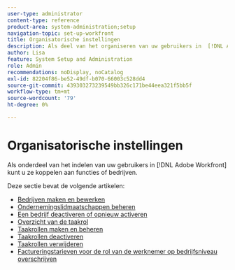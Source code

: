 ```yaml
---
user-type: administrator
content-type: reference
product-area: system-administration;setup
navigation-topic: set-up-workfront
title: Organisatorische instellingen
description: Als deel van het organiseren van uw gebruikers in  [!DNL Adobe Workfront], kunt u hen met baanrollen of bedrijven associëren.
author: Lisa
feature: System Setup and Administration
role: Admin
recommendations: noDisplay, noCatalog
exl-id: 82204f86-be52-49df-b070-66003c528dd4
source-git-commit: 439303273239549bb326c171be44eea321f5bb5f
workflow-type: tm+mt
source-wordcount: '79'
ht-degree: 0%

---
```


# Organisatorische instellingen

Als onderdeel van het indelen van uw gebruikers in [!DNL Adobe Workfront] kunt u ze koppelen aan functies of bedrijven.

Deze sectie bevat de volgende artikelen:

* [Bedrijven maken en bewerken](../../../administration-and-setup/set-up-workfront/organizational-setup/create-and-edit-companies.md)
* [Ondernemingslidmaatschappen beheren](../../../administration-and-setup/set-up-workfront/organizational-setup/manage-company-memberships.md)
* [Een bedrijf deactiveren of opnieuw activeren](../../../administration-and-setup/set-up-workfront/organizational-setup/deactivate-a-company.md)
* [Overzicht van de taakrol](../../../administration-and-setup/set-up-workfront/organizational-setup/job-role-overview.md)
* [Taakrollen maken en beheren](../../../administration-and-setup/set-up-workfront/organizational-setup/create-manage-job-roles.md)
* [Taakrollen deactiveren](../../../administration-and-setup/set-up-workfront/organizational-setup/deactivate-job-roles.md)
* [Taakrollen verwijderen](../../../administration-and-setup/set-up-workfront/organizational-setup/delete-job-roles.md)
* [Factureringstarieven voor de rol van de werknemer op bedrijfsniveau overschrijven](../../../administration-and-setup/set-up-workfront/organizational-setup/override-job-role-billing-rates-company-level.md)
